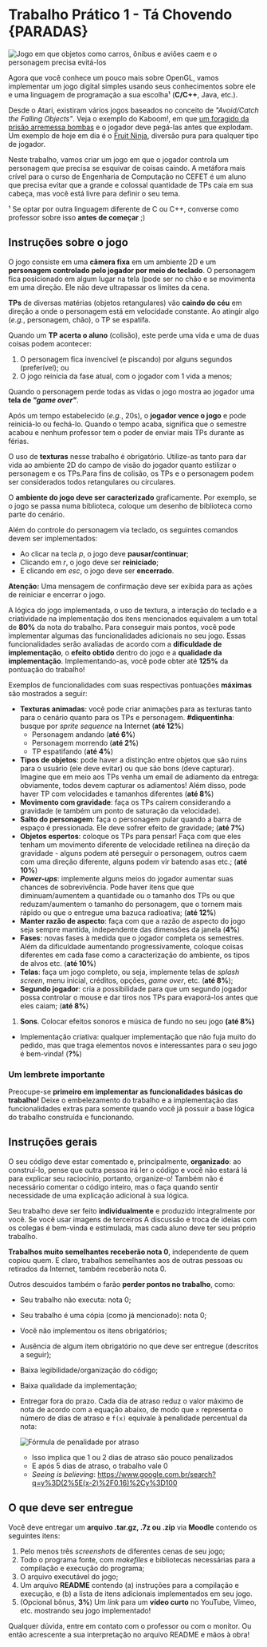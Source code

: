 # Trabalho Prático 1 - Tá Chovendo {PARADAS}

![Jogo em que objetos como carros, ônibus e aviões caem e o personagem precisa evitá-los](../../images/beware-falling-objects.gif)

Agora que você conhece um pouco mais sobre OpenGL, vamos implementar um jogo
digital simples usando seus conhecimentos sobre ele e uma linguagem de
programação a sua escolha¹ (**C/C++**, Java, etc.).

Desde o Atari, existiram vários jogos baseados no conceito de _"Avoid/Catch the Falling Objects"_. Veja o exemplo do Kaboom!, em que [um foragido da prisão arremessa bombas](https://www.youtube.com/watch?v=lwrZHu-d-vY) e o jogador deve pegá-las antes que explodam. Um exemplo de hoje em dia é o [Fruit Ninja](https://www.youtube.com/watch?v=Gh46fsTY7Kk), diversão pura para qualquer tipo de jogador.

Neste trabalho, vamos criar um jogo em que o jogador controla um personagem que precisa se esquivar de coisas caindo. A metáfora mais crível para o curso de Engenharia de Computação no CEFET é um aluno que precisa evitar que a grande e colossal quantidade de TPs caia em sua cabeça, mas você está livre para definir o seu tema.

¹ Se optar por outra linguagem diferente de C ou C++, converse como professor
sobre isso **antes de começar** ;)

## Instruções sobre o jogo

O jogo consiste em uma **câmera fixa** em um ambiente 2D e um **personagem controlado pelo jogador por meio do teclado**. O personagem fica posicionado em algum lugar na tela (pode ser no chão e se movimenta em uma direção. Ele não deve ultrapassar os limites da cena.

**TPs** de diversas matérias (objetos retangulares) vão **caindo do céu** em direção a onde o personagem está em velocidade constante. Ao atingir algo (_e.g._, personagem, chão), o TP se espatifa.

Quando um **TP acerta o aluno** (colisão), este perde uma vida e uma de duas coisas podem acontecer:

1. O personagem fica invencível (e piscando) por alguns segundos (preferível); ou
1. O jogo reinicia da fase atual, com o jogador com 1 vida a menos;

Quando o personagem perde todas as vidas o jogo mostra ao jogador uma **tela de _"game over"_**.

Após um tempo estabelecido (_e.g._, 20s), o **jogador vence o jogo** e pode reiniciá-lo ou fechá-lo. Quando o tempo acaba, significa que o semestre acabou e nenhum professor tem o poder de enviar mais TPs durante as férias.

O uso de **texturas** nesse trabalho é obrigatório. Utilize-as tanto para dar vida ao ambiente 2D do campo de visão do jogador quanto estilizar o personagem e os TPs.Para fins de colisão, os TPs e o personagem podem ser considerados todos retangulares ou circulares.

O **ambiente do jogo deve ser caracterizado** graficamente. Por exemplo, se o jogo se passa numa biblioteca, coloque um desenho de biblioteca como parte do cenário.

Além do controle do personagem via teclado, os seguintes comandos devem ser implementados:

- Ao clicar na tecla *p*, o jogo deve **pausar/continuar**;
- Clicando em *r*, o jogo deve ser **reiniciado**;
- E clicando em *esc*, o jogo deve ser **encerrado**.

**Atenção:** Uma mensagem de confirmação deve ser exibida para as ações de reiniciar e encerrar o jogo.

A lógica do jogo implementada, o uso de textura, a interação do teclado e a criatividade na implementação dos itens mencionados equivalem a um total de **80%** da nota do trabalho. Para conseguir mais pontos, você pode implementar algumas das funcionalidades adicionais no seu jogo. Essas funcionalidades serão avaliadas de acordo com a **dificuldade de implementação**, o **efeito obtido** dentro do jogo e a **qualidade da implementação**. Implementando-as, você pode obter até **125%** da pontuação do trabalho!

Exemplos de funcionalidades com suas respectivas pontuações **máximas** são mostrados a seguir:

- **Texturas animadas**: você pode criar animações para as texturas tanto para o cenário quanto para os TPs e personagem. **#diquentinha**: busque por _sprite sequence_ na Internet (**até 12%**)
  - Personagem andando (**até 6%**)
  - Personagem morrendo (**até 2%**)
  - TP espatifando (**até 4%**)
- **Tipos de objetos**: pode haver a distinção entre objetos que são ruins para o usuário (ele deve evitar) ou que são bons (deve capturar). Imagine que em meio aos TPs venha um email de adiamento da entrega: obviamente, todos devem capturar os adiamentos! Além disso, pode haver TP com velocidades e tamanhos diferentes (**até 8%**)
- **Movimento com gravidade**: faça os TPs caírem considerando a gravidade (e também um ponto de saturação da velocidade).
- **Salto do personagem**: faça o personagem pular quando a barra de espaço é pressionada. Ele deve sofrer efeito de gravidade; (**até 7%**)
- **Objetos espertos**: coloque os TPs para pensar! Faça com que eles tenham um movimento diferente de velocidade retilínea na direção da gravidade - alguns podem até perseguir o personagem, outros caem com uma direção diferente, alguns podem vir batendo asas etc.; (**até 10%**)
- **_Power-ups_**: implemente alguns meios do jogador aumentar suas chances de sobrevivência. Pode haver itens que que diminuam/aumentem a quantidade ou o tamanho dos TPs  ou que reduzam/aumentem o tamanho do personagem, que o tornem mais rápido ou que o entregue uma bazuca radioativa; (**até 12%**)
- **Manter razão de aspecto**: faça com que a razão de aspecto do jogo seja sempre mantida, independente das dimensões da janela (**4%**)
- **Fases**: novas fases à medida que o jogador completa os semestres. Além da dificuldade aumentando progressivamente, coloque coisas diferentes em cada fase como a caracterização do ambiente, os tipos de alvos etc. (**até 10%**)
- **Telas**: faça um jogo completo, ou seja, implemente telas de _splash screen_, menu inicial, créditos, opções, _game over_, etc. (**até 8%**);
- **Segundo jogador**: cria a possibilidade para que um segundo jogador possa controlar o mouse e dar tiros nos TPs para evaporá-los antes que eles caiam; (**até 8%**)
1. **Sons**. Colocar efeitos sonoros e música de fundo no seu jogo **(até 8%)**
- Implementação criativa: qualquer implementação que não fuja muito do pedido, mas que traga elementos novos e interessantes para o seu jogo é bem-vinda! (**?%**)

### Um lembrete importante

Preocupe-se **primeiro em implementar as funcionalidades básicas do trabalho!** Deixe o embelezamento do trabalho e a implementação das funcionalidades extras para somente quando você já possuir a base lógica do trabalho construída e funcionando.

## Instruções gerais

O seu código deve estar comentado e, principalmente, **organizado**: ao construí-lo, pense que outra pessoa irá ler o código e você não estará lá para explicar seu raciocínio, portanto, organize-o! Também não é necessário comentar o código inteiro, mas o faça quando sentir necessidade de uma explicação adicional à sua lógica.

Seu trabalho deve ser feito **individualmente** e produzido integralmente por você. Se você usar imagens de terceiros A discussão e troca de ideias com os colegas é bem-vinda e estimulada, mas cada aluno deve ter seu próprio trabalho.

**Trabalhos muito semelhantes receberão nota 0**, independente de quem copiou quem. E claro, trabalhos semelhantes aos de outras pessoas ou retirados da Internet, também receberão nota 0.

Outros descuidos também o farão **perder pontos no trabalho**, como:

- Seu trabalho não executa: nota 0;
- Seu trabalho é uma cópia (como já mencionado): nota 0;
- Você não implementou os itens obrigatórios;
- Ausência de algum item obrigatório no que deve ser entregue (descritos a seguir);
- Baixa legibilidade/organização do código;
- Baixa qualidade da implementação;
- Entregar fora do prazo. Cada dia de atraso reduz o valor máximo de nota de acordo com a equação abaixo, de modo que `x` representa o número de dias de atraso e `f(x)` equivale à penalidade percentual da nota:

  ![Fórmula de penalidade por atraso](../../images/penalidade-por-atraso.png)
  - Isso implica que 1 ou 2 dias de atraso são pouco penalizados
  - E após 5 dias de atraso, o trabalho vale 0
  - _Seeing is believing_: https://www.google.com.br/search?q=y%3D(2%5E(x-2)%2F0.16)%2Cy%3D100

## O que deve ser entregue

Você deve entregar um **arquivo .tar.gz, .7z ou .zip** via **Moodle** contendo os seguintes itens:

1. Pelo menos três _screenshots_ de diferentes cenas de seu jogo;
2. Todo o programa fonte, com _makefiles_ e bibliotecas necessárias para a compilação e execução do programa;
3. O arquivo executável do jogo;
4. Um arquivo **README** contendo (a) instruções para a compilação e execução, e (b) a lista de itens adicionais implementados em seu jogo.
5. (Opcional bônus, **3%**) Um _link_ para um **vídeo curto** no YouTube, Vimeo, etc. mostrando seu jogo implementado!

Qualquer dúvida, entre em contato com o professor ou com o monitor. Ou então acrescente a sua interpretação no arquivo README e mãos à obra!
